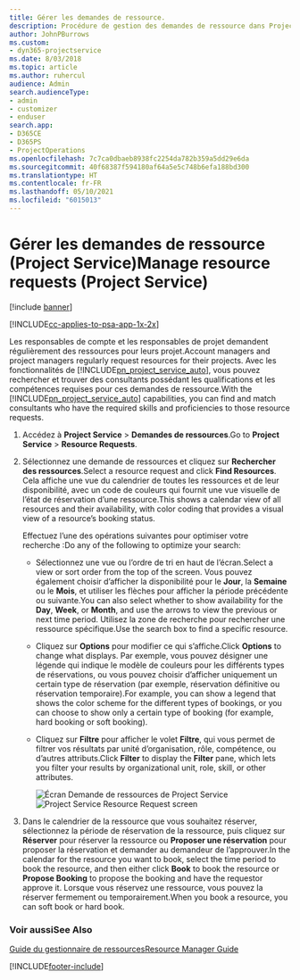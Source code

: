 ```yaml
---
title: Gérer les demandes de ressource.
description: Procédure de gestion des demandes de ressource dans Project Service
author: JohnPBurrows
ms.custom:
- dyn365-projectservice
ms.date: 8/03/2018
ms.topic: article
ms.author: ruhercul
audience: Admin
search.audienceType:
- admin
- customizer
- enduser
search.app:
- D365CE
- D365PS
- ProjectOperations
ms.openlocfilehash: 7c7ca0dbaeb8938fc2254da782b359a5dd29e6da
ms.sourcegitcommit: 40f68387f594180af64a5e5c748b6efa188bd300
ms.translationtype: HT
ms.contentlocale: fr-FR
ms.lasthandoff: 05/10/2021
ms.locfileid: "6015013"
---
```

# <a name="manage-resource-requests-project-service"></a><span data-ttu-id="098df-103">Gérer les demandes de ressource (Project Service)</span><span class="sxs-lookup"><span data-stu-id="098df-103">Manage resource requests (Project Service)</span></span>

[!include [banner](../includes/psa-now-project-operations.md)]

[!INCLUDE[cc-applies-to-psa-app-1x-2x](../includes/cc-applies-to-psa-app-1x-2x.md)]

<span data-ttu-id="098df-104">Les responsables de compte et les responsables de projet demandent régulièrement des ressources pour leurs projet.</span><span class="sxs-lookup"><span data-stu-id="098df-104">Account managers and project managers regularly request resources for their projects.</span></span> <span data-ttu-id="098df-105">Avec les fonctionnalités de [!INCLUDE[pn_project_service_auto](../includes/pn-project-service-auto.md)], vous pouvez rechercher et trouver des consultants possédant les qualifications et les compétences requises pour ces demandes de ressource.</span><span class="sxs-lookup"><span data-stu-id="098df-105">With the [!INCLUDE[pn_project_service_auto](../includes/pn-project-service-auto.md)] capabilities, you can find and match consultants who have the required skills and proficiencies to those resource requests.</span></span>  
  
1. <span data-ttu-id="098df-106">Accédez à **Project Service** > **Demandes de ressources**.</span><span class="sxs-lookup"><span data-stu-id="098df-106">Go to **Project Service** > **Resource Requests**.</span></span>  
  
2. <span data-ttu-id="098df-107">Sélectionnez une demande de ressources et cliquez sur **Rechercher des ressources**.</span><span class="sxs-lookup"><span data-stu-id="098df-107">Select a resource request and click **Find Resources**.</span></span> <span data-ttu-id="098df-108">Cela affiche une vue du calendrier de toutes les ressources et de leur disponibilité, avec un code de couleurs qui fournit une vue visuelle de l’état de réservation d’une ressource.</span><span class="sxs-lookup"><span data-stu-id="098df-108">This shows a calendar view of all resources and their availability, with color coding that provides a visual view of a resource’s booking status.</span></span>  
  
    <span data-ttu-id="098df-109">Effectuez l’une des opérations suivantes pour optimiser votre recherche :</span><span class="sxs-lookup"><span data-stu-id="098df-109">Do any of the following to optimize your search:</span></span>  
  
   -   <span data-ttu-id="098df-110">Sélectionnez une vue ou l’ordre de tri en haut de l’écran.</span><span class="sxs-lookup"><span data-stu-id="098df-110">Select a view or sort order from the top of the screen.</span></span> <span data-ttu-id="098df-111">Vous pouvez également choisir d’afficher la disponibilité pour le **Jour**, la **Semaine** ou le **Mois**, et utiliser les flèches pour afficher la période précédente ou suivante.</span><span class="sxs-lookup"><span data-stu-id="098df-111">You can also select whether to show availability for the **Day**, **Week**, or **Month**, and use the arrows to view the previous or next time period.</span></span> <span data-ttu-id="098df-112">Utilisez la zone de recherche pour rechercher une ressource spécifique.</span><span class="sxs-lookup"><span data-stu-id="098df-112">Use the search box to find a specific resource.</span></span>  
  
   -   <span data-ttu-id="098df-113">Cliquez sur **Options** pour modifier ce qui s’affiche.</span><span class="sxs-lookup"><span data-stu-id="098df-113">Click **Options** to change what displays.</span></span> <span data-ttu-id="098df-114">Par exemple, vous pouvez désigner une légende qui indique le modèle de couleurs pour les différents types de réservations, ou vous pouvez choisir d’afficher uniquement un certain type de réservation (par exemple, réservation définitive ou réservation temporaire).</span><span class="sxs-lookup"><span data-stu-id="098df-114">For example, you can show a legend that shows the color scheme for the different types of bookings, or you can choose to show only a certain type of booking (for example, hard booking or soft booking).</span></span>  
  
   -   <span data-ttu-id="098df-115">Cliquez sur **Filtre** pour afficher le volet **Filtre**, qui vous permet de filtrer vos résultats par unité d’organisation, rôle, compétence, ou d’autres attributs.</span><span class="sxs-lookup"><span data-stu-id="098df-115">Click **Filter** to display the **Filter** pane, which lets you filter your results by organizational unit, role, skill, or other attributes.</span></span>  
  
       <span data-ttu-id="098df-116">![Écran Demande de ressources de Project Service](../psa/media/project-service-resource-request-screen.png "Écran Demande de ressources de Project Service")</span><span class="sxs-lookup"><span data-stu-id="098df-116">![Project Service Resource Request screen](../psa/media/project-service-resource-request-screen.png "Project Service Resource Request screen")</span></span>  
  
3. <span data-ttu-id="098df-117">Dans le calendrier de la ressource que vous souhaitez réserver, sélectionnez la période de réservation de la ressource, puis cliquez sur **Réserver** pour réserver la ressource ou **Proposer une réservation** pour proposer la réservation et demander au demandeur de l’approuver.</span><span class="sxs-lookup"><span data-stu-id="098df-117">In the calendar for the resource you want to book, select the time period to book the resource, and then either click **Book** to book the resource or **Propose Booking** to propose the booking and have the requestor approve it.</span></span> <span data-ttu-id="098df-118">Lorsque vous réservez une ressource, vous pouvez la réserver fermement ou temporairement.</span><span class="sxs-lookup"><span data-stu-id="098df-118">When you book a resource, you can soft book or hard book.</span></span>  
  
### <a name="see-also"></a><span data-ttu-id="098df-119">Voir aussi</span><span class="sxs-lookup"><span data-stu-id="098df-119">See Also</span></span>  
 [<span data-ttu-id="098df-120">Guide du gestionnaire de ressources</span><span class="sxs-lookup"><span data-stu-id="098df-120">Resource Manager Guide</span></span>](../psa/resource-manager-guide.md)


[!INCLUDE[footer-include](../includes/footer-banner.md)]